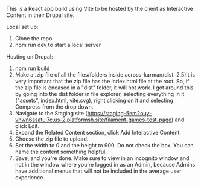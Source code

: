 This is a React app build using Vite to be hosted by the client as Interactive Content in their Drupal site.

Local set up:
1) Clone the repo
2) npm run dev to start a local server

Hosting on Drupal:
1) npm run build
2) Make a .zip file of all the files/folders inside across-karman/dist.
   2.5)It is very important that the zip file has the index.html file at the root.  So, if the zip file is encased in a "dist" folder, it will not work.
   I got around this by going into the dist folder in file explorer, selecting everything in it ("assets", index.html, vite.svg), right clicking on it and selecting Compress from the drop down.
4) Navigate to the Staging site (https://staging-5em2ouy-vhwn6ssatul7c.us-2.platformsh.site/filament-games-test-page) and click Edit.
5) Expand the Related Content section, click Add Interactive Content.
6) Choose the zip file to upload.
7) Set the width to 0 and the height to 900.  Do not check the box.  You can name the content something helpful.
8) Save, and you're done.  Make sure to view in an incognito window and not in the window where you're logged in as an Admin, because Admins have additional menus that will not be included in the average user experience.
